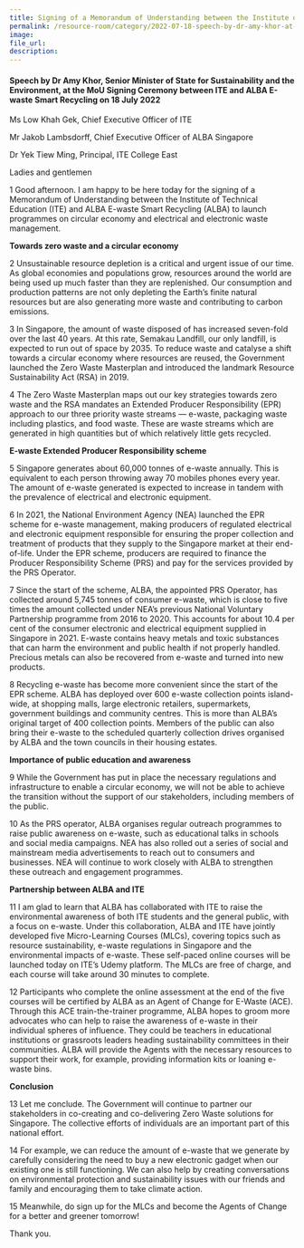 ```yaml
---  
title: Signing of a Memorandum of Understanding between the Institute of Technical Education and ALBA E-waste Smart Recycling Pte Ltd - Dr Amy Khor  
permalink: /resource-room/category/2022-07-18-speech-by-dr-amy-khor-at-alba-ite-mou-signing-ceremony/
image:  
file_url:  
description:  
---  
```


#### Speech by Dr Amy Khor, Senior Minister of State for Sustainability and the Environment, at the MoU Signing Ceremony between ITE and ALBA E-waste Smart Recycling on 18 July 2022  

Ms Low Khah Gek, Chief Executive Officer of ITE

Mr Jakob Lambsdorff, Chief Executive Officer of ALBA Singapore

Dr Yek Tiew Ming, Principal, ITE College East

Ladies and gentlemen


1 Good afternoon. I am happy to be here today for the signing of a Memorandum of Understanding between the Institute of Technical Education (ITE) and ALBA E-waste Smart Recycling (ALBA) to launch programmes on circular economy and electrical and electronic waste management. 

**Towards zero waste and a circular economy**

2 Unsustainable resource depletion is a critical and urgent issue of our time. As global economies and populations grow, resources around the world are being used up much faster than they are replenished. Our consumption and production patterns are not only depleting the Earth’s finite natural resources but are also generating more waste and contributing to carbon emissions.

3 In Singapore, the amount of waste disposed of has increased seven-fold over the last 40 years. At this rate, Semakau Landfill, our only landfill, is expected to run out of space by 2035. To reduce waste and catalyse a shift towards a circular economy where resources are reused, the Government launched the Zero Waste Masterplan and introduced the landmark Resource Sustainability Act (RSA) in 2019.

4 The Zero Waste Masterplan maps out our key strategies towards zero waste and the RSA mandates an Extended Producer Responsibility (EPR) approach to our three priority waste streams — e-waste, packaging waste including plastics, and food waste. These are waste streams which are generated in high quantities but of which relatively little gets recycled. 

**E-waste Extended Producer Responsibility scheme**

5 Singapore generates about 60,000 tonnes of e-waste annually. This is equivalent to each person throwing away 70 mobiles phones every year. The amount of e-waste generated is expected to increase in tandem with the prevalence of electrical and electronic equipment.

6 In 2021, the National Environment Agency (NEA) launched the EPR scheme for e-waste management, making producers of regulated electrical and electronic equipment responsible for ensuring the proper collection and treatment of products that they supply to the Singapore market at their end-of-life. Under the EPR scheme, producers are required to finance the Producer Responsibility Scheme (PRS) and pay for the services provided by the PRS Operator.

7 Since the start of the scheme, ALBA, the appointed PRS Operator, has collected around 5,745 tonnes  of consumer e-waste, which is close to five times the amount collected under NEA’s previous National Voluntary Partnership programme from 2016 to 2020. This accounts for about 10.4 per cent of the consumer electronic and electrical equipment supplied in Singapore in 2021. E-waste contains heavy metals and toxic substances that can harm the environment and public health if not properly handled. Precious metals can also be recovered from e-waste and turned into new products.

8 Recycling e-waste has become more convenient since the start of the EPR scheme. ALBA has deployed over 600 e-waste collection points island-wide, at shopping malls, large electronic retailers, supermarkets, government buildings and community centres. This is more than ALBA’s original target of 400 collection points. Members of the public can also bring their e-waste to the scheduled quarterly collection drives organised by ALBA and the town councils in their housing estates.

**Importance of public education and awareness**

9 While the Government has put in place the necessary regulations and infrastructure to enable a circular economy, we will not be able to achieve the transition without the support of our stakeholders, including members of the public. 

10 As the PRS operator, ALBA organises regular outreach programmes to raise public awareness on e-waste, such as educational talks in schools and social media campaigns. NEA has also rolled out a series of social and mainstream media advertisements to reach out to consumers and businesses. NEA will continue to work closely with ALBA to strengthen these outreach and engagement programmes. 

**Partnership between ALBA and ITE**

11 I am glad to learn that ALBA has collaborated with ITE to raise the environmental awareness of both ITE students and the general public, with a focus on e-waste. Under this collaboration, ALBA and ITE have jointly developed five Micro-Learning Courses (MLCs), covering topics such as resource sustainability, e-waste regulations in Singapore and the environmental impacts of e-waste. These self-paced online courses will be launched today on ITE’s Udemy platform. The MLCs are free of charge, and each course will take around 30 minutes to complete. 

12 Participants who complete the online assessment at the end of the five courses will be certified by ALBA as an Agent of Change for E-Waste (ACE). Through this ACE train-the-trainer programme, ALBA hopes to groom more advocates who can help to raise the awareness of e-waste in their individual spheres of influence. They could be teachers in educational institutions or grassroots leaders heading sustainability committees in their communities. ALBA will provide the Agents with the necessary resources to support their work, for example, providing information kits or loaning e-waste bins. 

**Conclusion**

13 Let me conclude. The Government will continue to partner our stakeholders in co-creating and co-delivering Zero Waste solutions for Singapore. The collective efforts of individuals are an important part of this national effort.

14 For example, we can reduce the amount of e-waste that we generate by carefully considering the need to buy a new electronic gadget when our existing one is still functioning. We can also help by creating conversations on environmental protection and sustainability issues with our friends and family and encouraging them to take climate action. 

15 Meanwhile, do sign up for the MLCs and become the Agents of Change for a better and greener tomorrow!

Thank you.
